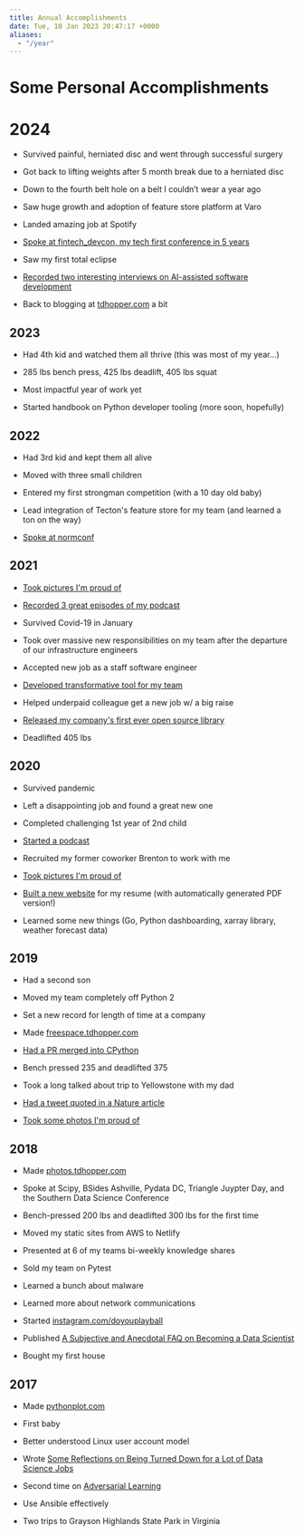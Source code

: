 ```yaml
---
title: Annual Accomplishments
date: Tue, 10 Jan 2023 20:47:17 +0000
aliases: 
  - "/year"
---
```

# Some Personal Accomplishments

# 2024

  * Survived painful, herniated disc and went through successful surgery

  * Got back to lifting weights after 5 month break due to a herniated disc

  * Down to the fourth belt hole on a belt I couldn’t wear a year ago 

  * Saw huge growth and adoption of feature store platform at Varo

  * Landed amazing job at Spotify

  * [Spoke at fintech_devcon, my tech first conference in 5 years](https://tdhopper.com/talks)

  * Saw my first total eclipse

  * [Recorded two interesting interviews on AI-assisted software development](https://podcast.tdhopper.com)

  * Back to blogging at [tdhopper.com](https://tdhopper.com) a bit

## 2023

  * Had 4th kid and watched them all thrive (this was most of my year…)

  * 285 lbs bench press, 425 lbs deadlift, 405 lbs squat

  * Most impactful year of work yet
  
  * Started handbook on Python developer tooling (more soon, hopefully)


## 2022

  * Had 3rd kid and kept them all alive

  * Moved with three small children

  * Entered my first strongman competition (with a 10 day old baby)

  * Lead integration of Tecton's feature store for my team (and learned a ton on the way)

  * [Spoke at normconf](https://www.youtube.com/watch?v=6flt_3yMNb0)

## 2021

  * [Took pictures I'm proud of](https://photos.tdhopper.com/2021-best-of )

  * [Recorded 3 great episodes of my podcast](https://podcast.tdhopper.com  )

  * Survived Covid-19 in January 

  * Took over massive new responsibilities on my team after the departure of our infrastructure engineers

  * Accepted new job as a staff software engineer

  * [Developed transformative tool for my team](https://twitter.com/tdhopper/status/1455522288711913481)

  * Helped underpaid colleague get a new job w/ a big raise

  * [Released my company's first ever open source library](https://pypi.org/project/intake-pattern-catalog/)

  * Deadlifted 405 lbs

## 2020

  * Survived pandemic

  * Left a disappointing job and found a great new one

  * Completed challenging 1st year of 2nd child

  * [Started a podcast](https://podcast.tdhopper.com)

  * Recruited my former coworker Brenton to work with me

  * [Took pictures I'm proud of ](https://photos.tdhopper.com/2020-best-of)

  * [Built a new website](https://resume.tdhopper.com) for my resume (with automatically generated PDF version!)

  * Learned some new things (Go, Python dashboarding, xarray library, weather forecast data)

## 2019

  * Had a second son 

  * Moved my team completely off Python 2

  * Set a new record for length of time at a company 

  * Made [freespace.tdhopper.com](https://freespace.tdhopper.com)

  * [Had a PR merged into CPython](https://github.com/python/cpython/pull/11847)

  * Bench pressed 235 and deadlifted 375 

  * Took a long talked about trip to Yellowstone with my dad

  * [Had a tweet quoted in a Nature article](https://www.nature.com/articles/d41586-019-02046-0)

  * [Took some photos I'm proud of](https://photos.tdhopper.com/2019-best-of)

## 2018

  * Made [photos.tdhopper.com](http://photos.tdhopper.com)

  * Spoke at Scipy, BSides Ashville, Pydata DC, Triangle Juypter Day, and the Southern Data Science Conference

  * Bench-pressed 200 lbs and deadlifted 300 lbs for the first time

  * Moved my static sites from AWS to Netlify

  * Presented at 6 of my teams bi-weekly knowledge shares

  * Sold my team on Pytest

  * Learned a bunch about malware

  * Learned more about network communications

  * Started [instagram.com/doyouplayball ](http://instagram.com/doyouplayball)

  * Published [A Subjective and Anecdotal FAQ on Becoming a Data Scientist](/blog/faq/)

  * Bought my first house

## 2017

  * Made [pythonplot.com](https://pythonplot.com)

  * First baby

  * Better understood Linux user account model

  * Wrote [Some Reflections on Being Turned Down for a Lot of Data Science Jobs](/blog/some-reflections-on-being-turned-down-for-a-lot-of-data-science-jobs/)

  * Second time on [Adversarial Learning](https://adversariallearning.com)

  * Use Ansible effectively

  * Two trips to Grayson Highlands State Park in Virginia  
